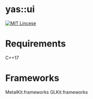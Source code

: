 yas::ui
==============
[![MIT Lincese](http://img.shields.io/badge/license-MIT-blue.svg?style=flat)](LICENSE)

Requirements
==============
C++17

Frameworks
==============
MetalKit.frameworks
GLKit.frameworks
